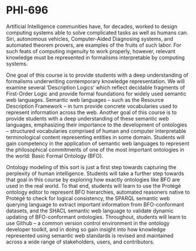 # PHI-696

Artificial Intelligence communities have, for decades, worked to design computing systems able to solve complicated tasks as well as humans can. Siri, autonomous vehicles, Computer-Aided Diagnosing systems, and automated theorem provers, are examples of the fruits of such labor. For such feats of computing ingenuity to work properly, however, relevant knowledge must be represented in formalisms interpretable by computing systems. 

One goal of this course is to provide students with a deep understanding of formalisms underwriting contemporary knowledge representation. We will examine several ‘Description Logics’ which reflect decidable fragments of First-Order Logic and provide formal foundations for widely used semantic web languages. Semantic web languages – such as the Resource Description Framework – in turn provide concrete vocabularies used to represent information across the web. Another goal of this course is to provide students with a deep understanding of these semantic web languages, emphasizing their importance to the development of ontologies – structured vocabularies comprised of human and computer interpretable terminological content representing entities in some domain. Students will gain competency in the application of semantic web languages to represent the philosophical commitments of one of the most important ontologies in the world: Basic Formal Ontology (BFO). 

Ontology modeling of this sort is just a first step towards capturing the perplexity of human intelligence. Students will take a further step towards that goal in this course by exploring how exactly ontologies like BFO are used in the real world. To that end, students will learn to use the Protégé ontology editor to represent BFO hierarchies, automated reasoners native to Protégé to check for logical consistency, the SPARQL semantic web querying language to extract important information from BFO-conformant datasets, and the SHACL semantic web language to validate dynamic updating of BFO-conformant ontologies. Throughout, students will learn to use Github – a common version control environment in the ontology developer toolkit, and in doing so gain insight into how knowledge represented using semantic web standards is revised and maintained across a wide range of stakeholders, users, and contributors.
